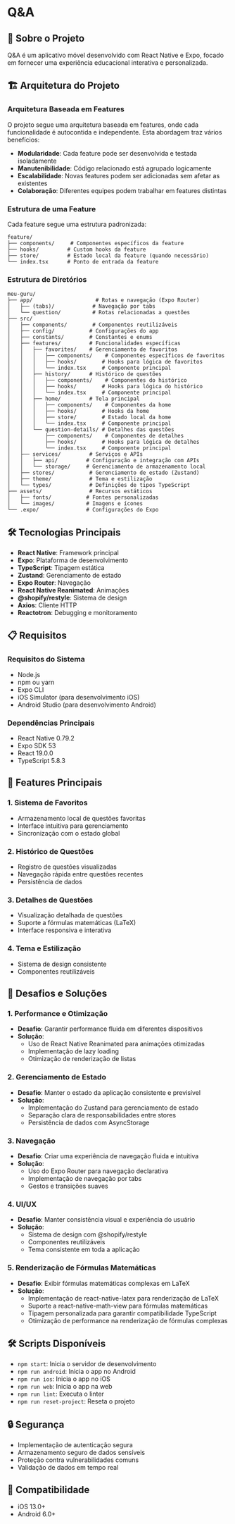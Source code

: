 # Q&A

## 📱 Sobre o Projeto

Q&A é um aplicativo móvel desenvolvido com React Native e Expo, focado em fornecer uma experiência educacional interativa e personalizada.

## 🏗️ Arquitetura do Projeto

### Arquitetura Baseada em Features

O projeto segue uma arquitetura baseada em features, onde cada funcionalidade é autocontida e independente. Esta abordagem traz vários benefícios:

- **Modularidade**: Cada feature pode ser desenvolvida e testada isoladamente
- **Manutenibilidade**: Código relacionado está agrupado logicamente
- **Escalabilidade**: Novas features podem ser adicionadas sem afetar as existentes
- **Colaboração**: Diferentes equipes podem trabalhar em features distintas

### Estrutura de uma Feature

Cada feature segue uma estrutura padronizada:

```
feature/
├── components/     # Componentes específicos da feature
├── hooks/         # Custom hooks da feature
├── store/         # Estado local da feature (quando necessário)
└── index.tsx      # Ponto de entrada da feature
```

### Estrutura de Diretórios

```
meu-guru/
├── app/                    # Rotas e navegação (Expo Router)
│   ├── (tabs)/            # Navegação por tabs
│   └── question/          # Rotas relacionadas a questões
├── src/
│   ├── components/        # Componentes reutilizáveis
│   ├── config/           # Configurações do app
│   ├── constants/        # Constantes e enums
│   ├── features/         # Funcionalidades específicas
│   │   ├── favorites/    # Gerenciamento de favoritos
│   │   │   ├── components/    # Componentes específicos de favoritos
│   │   │   ├── hooks/        # Hooks para lógica de favoritos
│   │   │   └── index.tsx     # Componente principal
│   │   ├── history/      # Histórico de questões
│   │   │   ├── components/    # Componentes do histórico
│   │   │   ├── hooks/        # Hooks para lógica do histórico
│   │   │   └── index.tsx     # Componente principal
│   │   ├── home/         # Tela principal
│   │   │   ├── components/    # Componentes da home
│   │   │   ├── hooks/        # Hooks da home
│   │   │   ├── store/        # Estado local da home
│   │   │   └── index.tsx     # Componente principal
│   │   └── question-details/ # Detalhes das questões
│   │       ├── components/    # Componentes de detalhes
│   │       ├── hooks/        # Hooks para lógica de detalhes
│   │       └── index.tsx     # Componente principal
│   ├── services/         # Serviços e APIs
│   │   ├── api/         # Configuração e integração com APIs
│   │   └── storage/     # Gerenciamento de armazenamento local
│   ├── stores/           # Gerenciamento de estado (Zustand)
│   ├── theme/            # Tema e estilização
│   └── types/            # Definições de tipos TypeScript
├── assets/               # Recursos estáticos
│   ├── fonts/           # Fontes personalizadas
│   └── images/          # Imagens e ícones
└── .expo/               # Configurações do Expo
```

## 🛠️ Tecnologias Principais

- **React Native**: Framework principal
- **Expo**: Plataforma de desenvolvimento
- **TypeScript**: Tipagem estática
- **Zustand**: Gerenciamento de estado
- **Expo Router**: Navegação
- **React Native Reanimated**: Animações
- **@shopify/restyle**: Sistema de design
- **Axios**: Cliente HTTP
- **Reactotron**: Debugging e monitoramento

## 📋 Requisitos

### Requisitos do Sistema
- Node.js
- npm ou yarn
- Expo CLI
- iOS Simulator (para desenvolvimento iOS)
- Android Studio (para desenvolvimento Android)

### Dependências Principais
- React Native 0.79.2
- Expo SDK 53
- React 19.0.0
- TypeScript 5.8.3

## 🎯 Features Principais

### 1. Sistema de Favoritos
- Armazenamento local de questões favoritas
- Interface intuitiva para gerenciamento
- Sincronização com o estado global

### 2. Histórico de Questões
- Registro de questões visualizadas
- Navegação rápida entre questões recentes
- Persistência de dados

### 3. Detalhes de Questões
- Visualização detalhada de questões
- Suporte a fórmulas matemáticas (LaTeX)
- Interface responsiva e interativa

### 4. Tema e Estilização
- Sistema de design consistente
- Componentes reutilizáveis

## 🚀 Desafios e Soluções

### 1. Performance e Otimização
- **Desafio**: Garantir performance fluida em diferentes dispositivos
- **Solução**: 
  - Uso de React Native Reanimated para animações otimizadas
  - Implementação de lazy loading
  - Otimização de renderização de listas

### 2. Gerenciamento de Estado
- **Desafio**: Manter o estado da aplicação consistente e previsível
- **Solução**: 
  - Implementação do Zustand para gerenciamento de estado
  - Separação clara de responsabilidades entre stores
  - Persistência de dados com AsyncStorage

### 3. Navegação
- **Desafio**: Criar uma experiência de navegação fluida e intuitiva
- **Solução**: 
  - Uso do Expo Router para navegação declarativa
  - Implementação de navegação por tabs
  - Gestos e transições suaves

### 4. UI/UX
- **Desafio**: Manter consistência visual e experiência do usuário
- **Solução**: 
  - Sistema de design com @shopify/restyle
  - Componentes reutilizáveis
  - Tema consistente em toda a aplicação

### 5. Renderização de Fórmulas Matemáticas
- **Desafio**: Exibir fórmulas matemáticas complexas em LaTeX
- **Solução**: 
  - Implementação de react-native-latex para renderização de LaTeX
  - Suporte a react-native-math-view para fórmulas matemáticas
  - Tipagem personalizada para garantir compatibilidade TypeScript
  - Otimização de performance na renderização de fórmulas complexas

## 🛠️ Scripts Disponíveis

- `npm start`: Inicia o servidor de desenvolvimento
- `npm run android`: Inicia o app no Android
- `npm run ios`: Inicia o app no iOS
- `npm run web`: Inicia o app na web
- `npm run lint`: Executa o linter
- `npm run reset-project`: Reseta o projeto

## 🔒 Segurança

- Implementação de autenticação segura
- Armazenamento seguro de dados sensíveis
- Proteção contra vulnerabilidades comuns
- Validação de dados em tempo real

## 📱 Compatibilidade

- iOS 13.0+
- Android 6.0+
